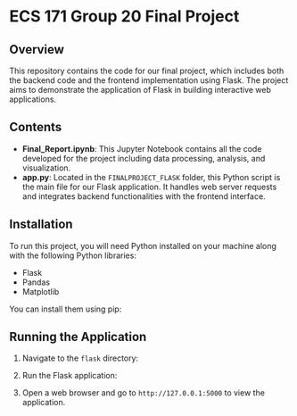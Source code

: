 # ECS 171 Group 20 Final Project

## Overview
This repository contains the code for our final project, which includes both the backend code and the frontend implementation using Flask. The project aims to demonstrate the application of Flask in building interactive web applications.

## Contents

- **Final_Report.ipynb**: This Jupyter Notebook contains all the code developed for the project including data processing, analysis, and visualization.
- **app.py**: Located in the `FINALPROJECT_FLASK` folder, this Python script is the main file for our Flask application. It handles web server requests and integrates backend functionalities with the frontend interface.

## Installation

To run this project, you will need Python installed on your machine along with the following Python libraries:
- Flask
- Pandas
- Matplotlib

You can install them using pip:

## Running the Application

1. Navigate to the `flask` directory:

2. Run the Flask application:
3. Open a web browser and go to `http://127.0.0.1:5000` to view the application.
